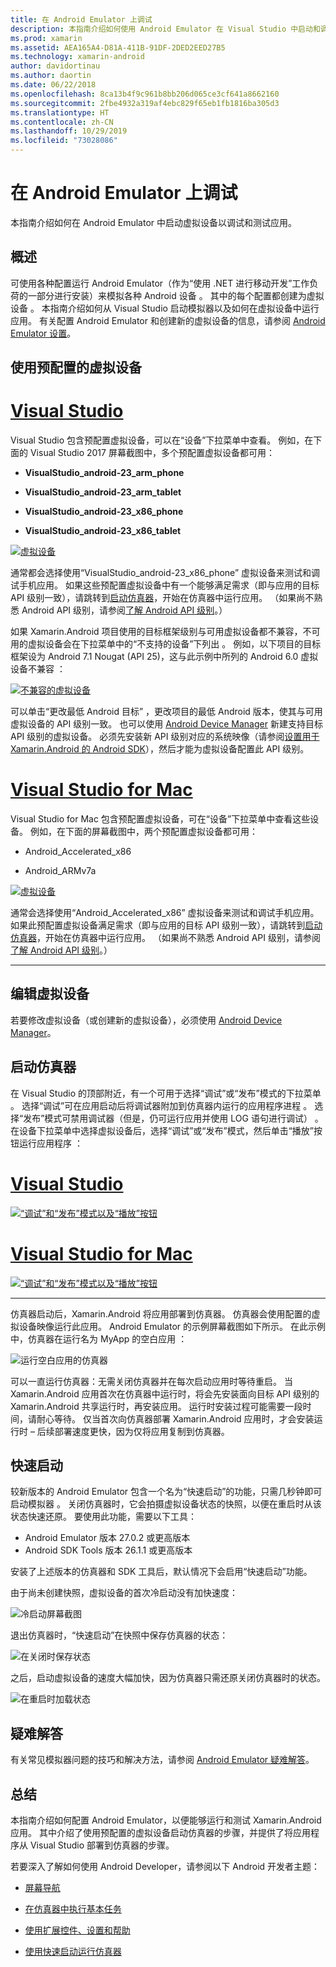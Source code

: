 ```yaml
---
title: 在 Android Emulator 上调试
description: 本指南介绍如何使用 Android Emulator 在 Visual Studio 中启动和调试应用。
ms.prod: xamarin
ms.assetid: AEA165A4-D81A-411B-91DF-2DED2EED27B5
ms.technology: xamarin-android
author: davidortinau
ms.author: daortin
ms.date: 06/22/2018
ms.openlocfilehash: 8ca13b4f9c961b8bb206d065ce3cf641a8662160
ms.sourcegitcommit: 2fbe4932a319af4ebc829f65eb1fb1816ba305d3
ms.translationtype: HT
ms.contentlocale: zh-CN
ms.lasthandoff: 10/29/2019
ms.locfileid: "73028086"
---
```

# <a name="debugging-on-the-android-emulator"></a>在 Android Emulator 上调试

本指南介绍如何在 Android Emulator 中启动虚拟设备以调试和测试应用。 

## <a name="overview"></a>概述

可使用各种配置运行 Android Emulator（作为“使用 .NET 进行移动开发”工作负荷的一部分进行安装）来模拟各种 Android 设备  。 其中的每个配置都创建为虚拟设备  。 本指南介绍如何从 Visual Studio 启动模拟器以及如何在虚拟设备中运行应用。 有关配置 Android Emulator 和创建新的虚拟设备的信息，请参阅 [Android Emulator 设置](~/android/get-started/installation/android-emulator/index.md)。

## <a name="using-a-pre-configured-virtual-device"></a>使用预配置的虚拟设备

# <a name="visual-studiotabwindows"></a>[Visual Studio](#tab/windows)

Visual Studio 包含预配置虚拟设备，可以在“设备”下拉菜单中查看。 例如，在下面的 Visual Studio 2017 屏幕截图中，多个预配置虚拟设备都可用：

- **VisualStudio\_android-23\_arm\_phone**

- **VisualStudio\_android-23\_arm\_tablet**

- **VisualStudio\_android-23\_x86\_phone** 

- **VisualStudio\_android-23\_x86\_tablet** 

[![虚拟设备](debug-on-emulator-images/win/01-virtual-devices-sml.png)](debug-on-emulator-images/win/01-virtual-devices.png#lightbox)

通常都会选择使用“VisualStudio\_android-23\_x86\_phone”  虚拟设备来测试和调试手机应用。 如果这些预配置虚拟设备中有一个能够满足需求（即与应用的目标 API 级别一致），请跳转到[启动仿真器](#launching)，开始在仿真器中运行应用。 （如果尚不熟悉 Android API 级别，请参阅[了解 Android API 级别](~/android/app-fundamentals/android-api-levels.md)。）

如果 Xamarin.Android 项目使用的目标框架级别与可用虚拟设备都不兼容，不可用的虚拟设备会在下拉菜单中的“不支持的设备”下列出  。 例如，以下项目的目标框架设为 Android 7.1 Nougat (API 25)，这与此示例中所列的 Android 6.0 虚拟设备不兼容   ：

[![不兼容的虚拟设备](debug-on-emulator-images/win/02-incompatible-level-sml.png)](debug-on-emulator-images/win/02-incompatible-level.png#lightbox)

可以单击“更改最低 Android 目标”  ，更改项目的最低 Android 版本，使其与可用虚拟设备的 API 级别一致。 也可以使用 [Android Device Manager](~/android/get-started/installation/android-emulator/device-manager.md) 新建支持目标 API 级别的虚拟设备。
必须先安装新 API 级别对应的系统映像（请参阅[设置用于 Xamarin.Android 的 Android SDK](~/android/get-started/installation/android-sdk.md)），然后才能为虚拟设备配置此 API 级别。

# <a name="visual-studio-for-mactabmacos"></a>[Visual Studio for Mac](#tab/macos)

Visual Studio for Mac 包含预配置虚拟设备，可在“设备”下拉菜单中查看这些设备。 例如，在下面的屏幕截图中，两个预配置虚拟设备都可用：

- Android\_Accelerated\_x86 

- Android\_ARMv7a 

[![虚拟设备](debug-on-emulator-images/mac/01-virtual-devices-sml.png)](debug-on-emulator-images/mac/01-virtual-devices.png#lightbox)

通常会选择使用“Android\_Accelerated\_x86”  虚拟设备来测试和调试手机应用。 如果此预配置虚拟设备满足需求（即与应用的目标 API 级别一致），请跳转到[启动仿真器](#launching)，开始在仿真器中运行应用。 （如果尚不熟悉 Android API 级别，请参阅[了解 Android API 级别](~/android/app-fundamentals/android-api-levels.md)。）

-----

## <a name="editing-virtual-devices"></a>编辑虚拟设备

若要修改虚拟设备（或创建新的虚拟设备），必须使用 [Android Device Manager](~/android/get-started/installation/android-emulator/device-manager.md)。

<a name="launching" />

## <a name="launching-the-emulator"></a>启动仿真器

在 Visual Studio 的顶部附近，有一个可用于选择“调试”或“发布”模式的下拉菜单   。 选择“调试”可在应用启动后将调试器附加到仿真器内运行的应用程序进程  。 选择“发布”模式可禁用调试器（但是，仍可运行应用并使用 LOG 语句进行调试）  。 在设备下拉菜单中选择虚拟设备后，选择“调试”或“发布”模式，然后单击“播放”按钮运行应用程序   ：

# <a name="visual-studiotabwindows"></a>[Visual Studio](#tab/windows)

[![“调试”和“发布”模式以及“播放”按钮](debug-on-emulator-images/win/17-debug-release-sml.png)](debug-on-emulator-images/win/17-debug-release.png#lightbox)

# <a name="visual-studio-for-mactabmacos"></a>[Visual Studio for Mac](#tab/macos)

[![“调试”和“发布”模式以及“播放”按钮](debug-on-emulator-images/mac/16-debug-release-sml.png)](debug-on-emulator-images/mac/16-debug-release.png#lightbox)

-----

仿真器启动后，Xamarin.Android 将应用部署到仿真器。 仿真器会使用配置的虚拟设备映像运行此应用。 Android Emulator 的示例屏幕截图如下所示。 在此示例中，仿真器在运行名为 MyApp 的空白应用  ：

![运行空白应用的仿真器](debug-on-emulator-images/emulator-running.png)

可以一直运行仿真器：无需关闭仿真器并在每次启动应用时等待重启。 当 Xamarin.Android 应用首次在仿真器中运行时，将会先安装面向目标 API 级别的 Xamarin.Android 共享运行时，再安装应用。 运行时安装过程可能需要一段时间，请耐心等待。 仅当首次向仿真器部署 Xamarin.Android 应用时，才会安装运行时 &ndash; 后续部署速度更快，因为仅将应用复制到仿真器。

<a name="quick-boot" />

## <a name="quick-boot"></a>快速启动

较新版本的 Android Emulator 包含一个名为“快速启动”的功能，只需几秒钟即可启动模拟器  。 关闭仿真器时，它会拍摄虚拟设备状态的快照，以便在重启时从该状态快速还原。
要使用此功能，需要以下工具：

- Android Emulator 版本 27.0.2 或更高版本
- Android SDK Tools 版本 26.1.1 或更高版本

安装了上述版本的仿真器和 SDK 工具后，默认情况下会启用“快速启动”功能。 

由于尚未创建快照，虚拟设备的首次冷启动没有加快速度：

![冷启动屏幕截图](debug-on-emulator-images/cold-boot.png)

退出仿真器时，“快速启动”在快照中保存仿真器的状态：

![在关闭时保存状态](debug-on-emulator-images/saving-state.png)

之后，启动虚拟设备的速度大幅加快，因为仿真器只需还原关闭仿真器时的状态。

![在重启时加载状态](debug-on-emulator-images/loading-state.png)

## <a name="troubleshooting"></a>疑难解答

有关常见模拟器问题的技巧和解决方法，请参阅 [Android Emulator 疑难解答](~/android/get-started/installation/android-emulator/troubleshooting.md)。

## <a name="summary"></a>总结

本指南介绍如何配置 Android Emulator，以便能够运行和测试 Xamarin.Android 应用。 其中介绍了使用预配置的虚拟设备启动仿真器的步骤，并提供了将应用程序从 Visual Studio 部署到仿真器的步骤。 

若要深入了解如何使用 Android Developer，请参阅以下 Android 开发者主题：

- [屏幕导航](https://developer.android.com/studio/run/emulator.html#navigate)

- [在仿真器中执行基本任务](https://developer.android.com/studio/run/emulator.html#tasks)

- [使用扩展控件、设置和帮助](https://developer.android.com/studio/run/emulator.html#extended)

- [使用快速启动运行仿真器](https://developer.android.com/studio/run/emulator#quickboot)
